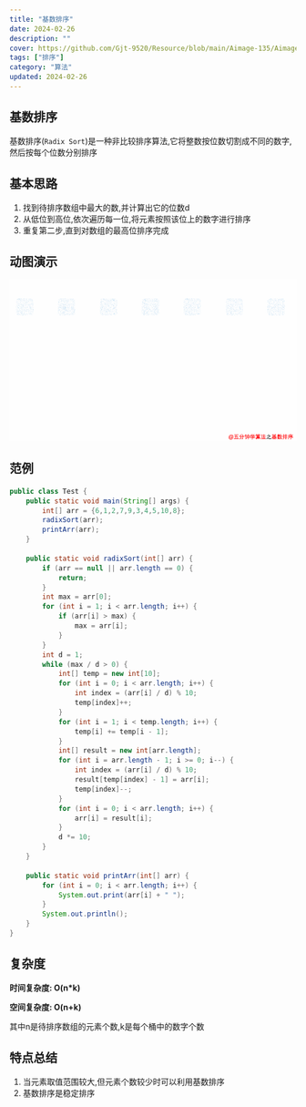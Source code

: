```yaml
---
title: "基数排序"
date: 2024-02-26
description: ""
cover: https://github.com/Gjt-9520/Resource/blob/main/Aimage-135/Aimage26.jpg?raw=true
tags: ["排序"]
category: "算法"
updated: 2024-02-26
---
```


## 基数排序

基数排序(`Radix Sort`)是一种非比较排序算法,它将整数按位数切割成不同的数字,然后按每个位数分别排序

## 基本思路

1. 找到待排序数组中最大的数,并计算出它的位数d
2. 从低位到高位,依次遍历每一位,将元素按照该位上的数字进行排序
3. 重复第二步,直到对数组的最高位排序完成

## 动图演示

![基数排序](../images/基数排序.png)

## 范例 

```java
public class Test {
    public static void main(String[] args) {
        int[] arr = {6,1,2,7,9,3,4,5,10,8};
        radixSort(arr);
        printArr(arr);
    }

    public static void radixSort(int[] arr) {
        if (arr == null || arr.length == 0) {
            return;
        }
        int max = arr[0];
        for (int i = 1; i < arr.length; i++) {
            if (arr[i] > max) {
                max = arr[i];
            }
        }
        int d = 1;
        while (max / d > 0) {
            int[] temp = new int[10];
            for (int i = 0; i < arr.length; i++) {
                int index = (arr[i] / d) % 10;
                temp[index]++;
            }
            for (int i = 1; i < temp.length; i++) {
                temp[i] += temp[i - 1];
            }
            int[] result = new int[arr.length];
            for (int i = arr.length - 1; i >= 0; i--) {
                int index = (arr[i] / d) % 10;
                result[temp[index] - 1] = arr[i];
                temp[index]--;
            }
            for (int i = 0; i < arr.length; i++) {
                arr[i] = result[i];
            }
            d *= 10;
        }
    }

    public static void printArr(int[] arr) {
        for (int i = 0; i < arr.length; i++) {
            System.out.print(arr[i] + " ");
        }
        System.out.println();
    }
}
```

## 复杂度

**时间复杂度: O(n*k)**

**空间复杂度: O(n+k)**

其中n是待排序数组的元素个数,k是每个桶中的数字个数
 
## 特点总结

1. 当元素取值范围较大,但元素个数较少时可以利用基数排序 
2. 基数排序是稳定排序
